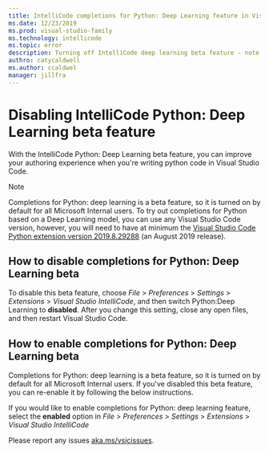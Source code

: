 ```yaml
---
title: IntelliCode completions for Python: Deep Learning feature in Visual Studio Code
ms.date: 12/23/2019
ms.prod: visual-studio-family
ms.technology: intellicode
ms.topic: error
description: Turning off IntelliCode deep learning beta feature - note this doc is for turning off the beta featur and is not in TOC
authro: catycaldwell
ms.author: ccaldwel
manager: jillfra
---
```

# Disabling IntelliCode Python: Deep Learning beta feature
With the IntelliCode Python: Deep Learning beta feature, you can improve your authoring experience when you're writing python code in Visual Studio Code.

> [!NOTE] 
> Completions for Python: deep learning is a beta feature, so it is turned on by default for all Microsoft Internal users. 
> To try out completions for Python based on a Deep Learning model, you can use any Visual Studio Code version, however, you will need to
> have at minimum the [Visual Studio Code Python extension version 2019.8.29288](https://marketplace.visualstudio.com/items?itemName=ms-python.python) (an August 2019 release).

## How to disable completions for Python: Deep Learning beta

To disable this beta feature, choose _File_ > _Preferences_ > _Settings_ > _Extensions_ > _Visual Studio IntelliCode_, and then switch Python:Deep Learning to **disabled**.
After you change this setting, close any open files, and then restart Visual Studio Code.


## How to enable completions for Python: Deep Learning beta
Completions for Python: deep learning is a beta feature, so it is turned on by default for all Microsoft Internal users. If you've disabled this beta feature, you can re-enable it by following the below instructions. 

If you would like to enable completions for Python: deep learning feature, select the **enabled** option in _File_ > _Preferences_ > _Settings_ > _Extensions_ > _Visual Studio IntelliCode_ 


Please report any issues [aka.ms/vsicissues](https://aka.ms/vsicissues). 

